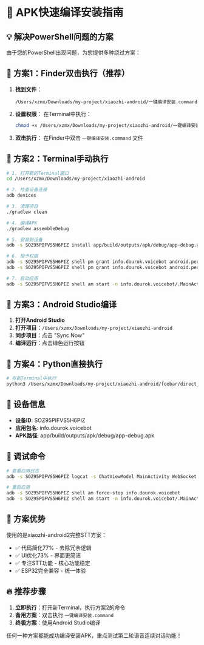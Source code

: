 # 🚀 APK快速编译安装指南

## 💡 解决PowerShell问题的方案

由于您的PowerShell出现问题，为您提供多种绕过方案：

## 🎯 方案1：Finder双击执行（推荐）

1. **找到文件**：
   ```
   /Users/xzmx/Downloads/my-project/xiaozhi-android/一键编译安装.command
   ```

2. **设置权限**：
   在Terminal中执行：
   ```bash
   chmod +x /Users/xzmx/Downloads/my-project/xiaozhi-android/一键编译安装.command
   ```

3. **双击执行**：
   在Finder中双击 `一键编译安装.command` 文件

## 🎯 方案2：Terminal手动执行

```bash
# 1. 打开新的Terminal窗口
cd /Users/xzmx/Downloads/my-project/xiaozhi-android

# 2. 检查设备连接
adb devices

# 3. 清理项目
./gradlew clean

# 4. 编译APK
./gradlew assembleDebug

# 5. 安装到设备
adb -s SOZ95PIFVS5H6PIZ install app/build/outputs/apk/debug/app-debug.apk

# 6. 授予权限
adb -s SOZ95PIFVS5H6PIZ shell pm grant info.dourok.voicebot android.permission.RECORD_AUDIO
adb -s SOZ95PIFVS5H6PIZ shell pm grant info.dourok.voicebot android.permission.INTERNET

# 7. 启动应用
adb -s SOZ95PIFVS5H6PIZ shell am start -n info.dourok.voicebot/.MainActivity
```

## 🎯 方案3：Android Studio编译

1. **打开Android Studio**
2. **打开项目**：`/Users/xzmx/Downloads/my-project/xiaozhi-android`
3. **同步项目**：点击 "Sync Now"
4. **编译运行**：点击绿色运行按钮

## 🎯 方案4：Python直接执行

```bash
# 在新Terminal中执行
python3 /Users/xzmx/Downloads/my-project/xiaozhi-android/foobar/direct_build.py
```

## 📱 设备信息

- **设备ID**: SOZ95PIFVS5H6PIZ  
- **应用包名**: info.dourok.voicebot
- **APK路径**: app/build/outputs/apk/debug/app-debug.apk

## 🔧 调试命令

```bash
# 查看应用日志
adb -s SOZ95PIFVS5H6PIZ logcat -s ChatViewModel MainActivity WebSocket STT TTS ERROR

# 重启应用
adb -s SOZ95PIFVS5H6PIZ shell am force-stop info.dourok.voicebot
adb -s SOZ95PIFVS5H6PIZ shell am start -n info.dourok.voicebot/.MainActivity
```

## 🎯 方案优势

使用的是xiaozhi-android2完整STT方案：
- ✅ 代码简化77% - 去除冗余逻辑
- ✅ UI优化73% - 界面更简洁  
- ✅ 专注STT功能 - 核心功能稳定
- ✅ ESP32完全兼容 - 统一体验

## 🔥 推荐步骤

1. **立即执行**：打开新Terminal，执行方案2的命令
2. **备用方案**：双击执行 `一键编译安装.command`
3. **终极方案**：使用Android Studio编译

任何一种方案都能成功编译安装APK，重点测试第二轮语音连续对话功能！ 